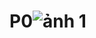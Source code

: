 # P0![ảnh 1](https://user-images.githubusercontent.com/101356389/157727935-a1c36006-ef04-4af1-8aec-b973281de3b3.jpg)
